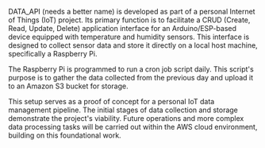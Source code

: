 DATA_API (needs a better name) is developed as part of a personal Internet of Things (IoT) project. Its primary function is to facilitate a CRUD (Create, Read, Update, Delete) application interface for an Arduino/ESP-based device equipped with temperature and humidity sensors. This interface is designed to collect sensor data and store it directly on a local host machine, specifically a Raspberry Pi.

The Raspberry Pi is programmed to run a cron job script daily. This script's purpose is to gather the data collected from the previous day and upload it to an Amazon S3 bucket for storage.

This setup serves as a proof of concept for a personal IoT data management pipeline. The initial stages of data collection and storage demonstrate the project's viability. Future operations and more complex data processing tasks will be carried out within the AWS cloud environment, building on this foundational work.
